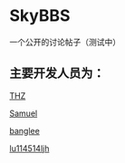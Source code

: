 # SkyBBS
一个公开的讨论帖子（测试中）
## 主要开发人员为：

[THZ](https://github.com/FranklinCN)

[Samuel](https://github.com/samuel1229126)

[banglee](https://github.com/banglee13)

[lu114514ljh](https://github.com/lu114514ljh)
